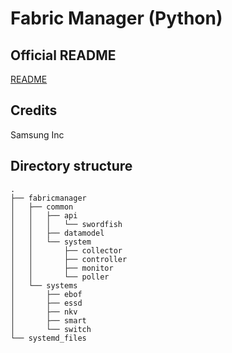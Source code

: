 # Fabric Manager (Python)

## Official README

[README](README)

## Credits

Samsung Inc



## Directory structure 
```
.
├── fabricmanager
│   ├── common
│   │   ├── api
│   │   │   └── swordfish
│   │   ├── datamodel
│   │   └── system
│   │       ├── collector
│   │       ├── controller
│   │       ├── monitor
│   │       └── poller
│   └── systems
│       ├── ebof
│       ├── essd
│       ├── nkv
│       ├── smart
│       └── switch
└── systemd_files

``` 

